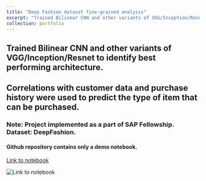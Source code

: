 ```yaml
---
title: "Deep Fashion dataset fine-grained analysis"
excerpt: "Trained Bilinear CNN and other variants of VGG/Inception/Resnet to identify best performing architecture."
collection: portfolio
---
```


## Trained Bilinear CNN and other variants of VGG/Inception/Resnet to identify best performing architecture. 
## Correlations with customer data and purchase history were used to predict the type of item that can be purchased.
### Note: Project implemented as a part of SAP Fellowship. Dataset: DeepFashion.

#### Github repository contains only a demo notebook. 
 

[Link to notebook](https://github.com/tommarvoloriddle/DeepFashion-Fine-Grained-Classification/blob/main/demo.ipynb)

![Link to notebook](/saaketh.github.io/images/fashion.png)
